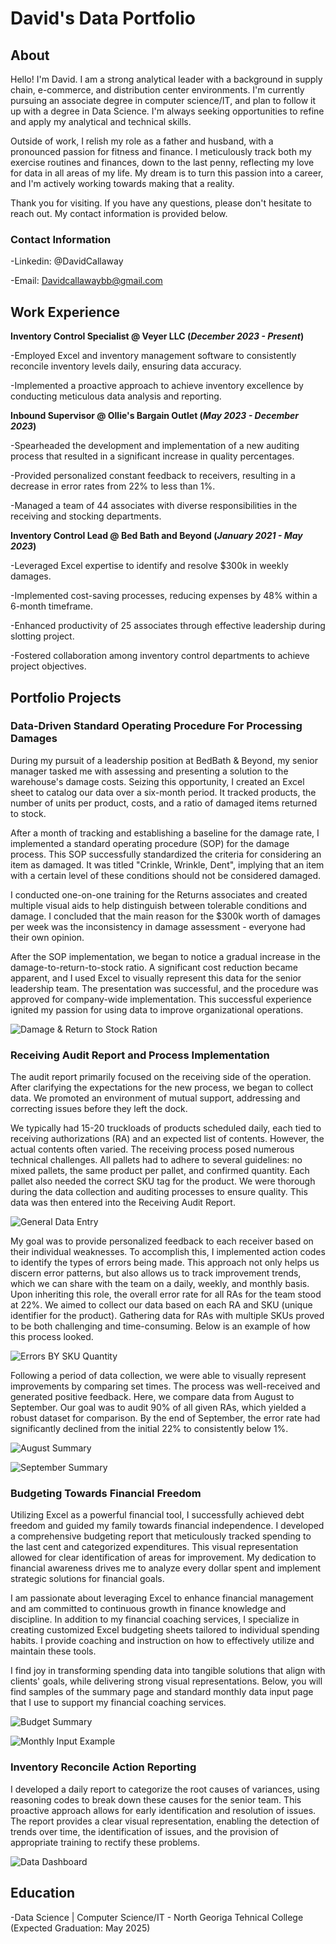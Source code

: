 # David's Data Portfolio

## About

Hello! I'm David. I am a strong analytical leader with a background in supply chain, e-commerce, and distribution center environments. I'm currently pursuing an associate degree in computer science/IT, and plan to follow it up with a degree in Data Science. I'm always seeking opportunities to refine and apply my analytical and technical skills.

Outside of work, I relish my role as a father and husband, with a pronounced passion for fitness and finance. I meticulously track both my exercise routines and finances, down to the last penny, reflecting my love for data in all areas of my life. My dream is to turn this passion into a career, and I'm actively working towards making that a reality.

Thank you for visiting. If you have any questions, please don't hesitate to reach out. My contact information is provided below.

### Contact Information
-Linkedin: @DavidCallaway

-Email: Davidcallawaybb@gmail.com

## Work Experience
**Inventory Control Specialist @ Veyer LLC (_December 2023 - Present_)**

-Employed Excel and inventory management software to consistently reconcile inventory levels daily, ensuring data accuracy.

-Implemented a proactive approach to achieve inventory excellence by conducting meticulous data analysis and reporting.

**Inbound Supervisor @ Ollie's Bargain Outlet (_May 2023 - December 2023_)**

-Spearheaded the development and implementation of a new auditing process that resulted in a significant increase in quality percentages.

-Provided personalized constant feedback to receivers, resulting in a decrease in error rates from 22% to less than 1%.

-Managed a team of 44 associates with diverse responsibilities in the receiving and stocking departments.

**Inventory Control Lead @ Bed Bath and Beyond (_January 2021 - May 2023_)**

-Leveraged Excel expertise to identify and resolve $300k in weekly damages.

-Implemented cost-saving processes, reducing expenses by 48% within a 6-month timeframe.

-Enhanced productivity of 25 associates through effective leadership during slotting project.

-Fostered collaboration among inventory control departments to achieve project objectives.

## Portfolio Projects


### Data-Driven Standard Operating Procedure For Processing Damages

During my pursuit of a leadership position at BedBath & Beyond, my senior manager tasked me with assessing and presenting a solution to the warehouse's damage costs. Seizing this opportunity, I created an Excel sheet to catalog our data over a six-month period. It tracked products, the number of units per product, costs, and a ratio of damaged items returned to stock.

After a month of tracking and establishing a baseline for the damage rate, I implemented a standard operating procedure (SOP) for the damage process. This SOP successfully standardized the criteria for considering an item as damaged. It was titled "Crinkle, Wrinkle, Dent", implying that an item with a certain level of these conditions should not be considered damaged.

I conducted one-on-one training for the Returns associates and created multiple visual aids to help distinguish between tolerable conditions and damage. I concluded that the main reason for the $300k worth of damages per week was the inconsistency in damage assessment - everyone had their own opinion.

After the SOP implementation, we began to notice a gradual increase in the damage-to-return-to-stock ratio. A significant cost reduction became apparent, and I used Excel to visually represent this data for the senior leadership team. The presentation was successful, and the procedure was approved for company-wide implementation. This successful experience ignited my passion for using data to improve organizational operations.

![Damage & Return to Stock Ration](Files/dmgrtsratio.png)


### Receiving Audit Report and Process Implementation

The audit report primarily focused on the receiving side of the operation. After clarifying the expectations for the new process, we began to collect data. We promoted an environment of mutual support, addressing and correcting issues before they left the dock.

We typically had 15-20 truckloads of products scheduled daily, each tied to receiving authorizations (RA) and an expected list of contents. However, the actual contents often varied. The receiving process posed numerous technical challenges. All pallets had to adhere to several guidelines: no mixed pallets, the same product per pallet, and confirmed quantity. Each pallet also needed the correct SKU tag for the product. We were thorough during the data collection and auditing processes to ensure quality. This data was then entered into the Receiving Audit Report.

![General Data Entry](Files/rcvv.png)

My goal was to provide personalized feedback to each receiver based on their individual weaknesses. To accomplish this, I implemented action codes to identify the types of errors being made. This approach not only helps us discern error patterns, but also allows us to track improvement trends, which we can share with the team on a daily, weekly, and monthly basis. Upon inheriting this role, the overall error rate for all RAs for the team stood at 22%. We aimed to collect our data based on each RA and SKU (unique identifier for the product). Gathering data for RAs with multiple SKUs proved to be both challenging and time-consuming. Below is an example of how this process looked.

![Errors BY SKU Quantity](Files/rcv2.png)

Following a period of data collection, we were able to visually represent improvements by comparing set times. The process was well-received and generated positive feedback. Here, we compare data from August to September. Our goal was to audit 90% of all given RAs, which yielded a robust dataset for comparison. By the end of September, the error rate had significantly declined from the initial 22% to consistently below 1%.

![August Summary](Files/rcv4.png)

![September Summary](Files/rcv3.png) 

### Budgeting Towards Financial Freedom

Utilizing Excel as a powerful financial tool, I successfully achieved debt freedom and guided my family towards financial independence. I developed a comprehensive budgeting report that meticulously tracked spending to the last cent and categorized expenditures. This visual representation allowed for clear identification of areas for improvement. My dedication to financial awareness drives me to analyze every dollar spent and implement strategic solutions for financial goals. 

I am passionate about leveraging Excel to enhance financial management and am committed to continuous growth in finance knowledge and discipline. In addition to my financial coaching services, I specialize in creating customized Excel budgeting sheets tailored to individual spending habits. I provide coaching and instruction on how to effectively utilize and maintain these tools. 

I find joy in transforming spending data into tangible solutions that align with clients' goals, while delivering strong visual representations. Below, you will find samples of the summary page and standard monthly data input page that I use to support my financial coaching services.

![Budget Summary](Files/SummaryExamplePortfolio.png)

![Monthly Input Example](Files/MonthlyInputExamplePortfolio.png)


### Inventory Reconcile Action Reporting 

I developed a daily report to categorize the root causes of variances, using reasoning codes to break down these causes for the senior team. This proactive approach allows for early identification and resolution of issues. The report provides a clear visual representation, enabling the detection of trends over time, the identification of issues, and the provision of appropriate training to rectify these problems.

![Data Dashboard](Files/Pi80portfoliopic.png)


## Education
-Data Science | Computer Science/IT - North Georiga Tehnical College
 (Expected Graduation: May 2025)
